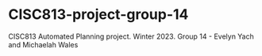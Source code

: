 # CISC813-project-group-14
CISC813 Automated Planning project. Winter 2023.
Group 14 - Evelyn Yach and Michaelah Wales
